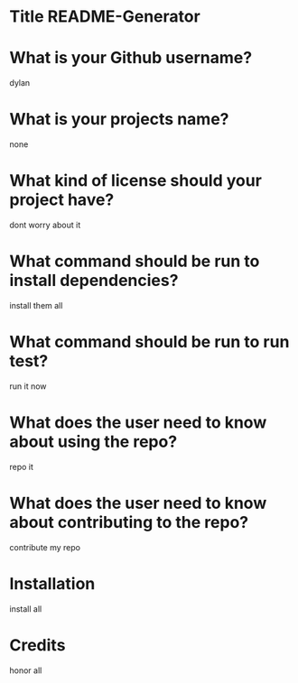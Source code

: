# Title README-Generator
 
  # What is your Github username?
  dylan
  # What is your projects name?
  none
  # What kind of license should your project have?
  dont worry about it
  # What command should be run to install dependencies?
  install them all
  # What command should be run to run test?
  run it now
  # What does the user need to know about using the repo?
  repo it
  # What does the user need to know about contributing to the repo?
  contribute my repo
  # Installation
  install all
  # Credits  
  honor all
  